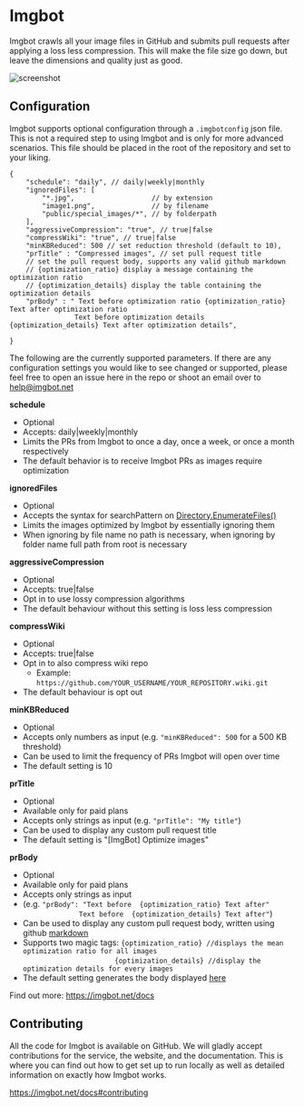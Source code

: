 # Imgbot

Imgbot crawls all your image files in GitHub and submits pull requests after applying a loss less compression.
This will make the file size go down, but leave the dimensions and quality just as good.

![screenshot](https://imgbot.net/images/screen.png?cache=2)

## Configuration

Imgbot supports optional configuration through a `.imgbotconfig` json file.
This is not a required step to using Imgbot and is only for more advanced scenarios.
This file should be placed in the root of the repository and set to your liking.

```
{
    "schedule": "daily", // daily|weekly|monthly
    "ignoredFiles": [
    	"*.jpg",                   // by extension
    	"image1.png",              // by filename
    	"public/special_images/*", // by folderpath
    ],
    "aggressiveCompression": "true", // true|false
    "compressWiki": "true", // true|false
    "minKBReduced": 500 // set reduction threshold (default to 10),
    "prTitle" : "Compressed images", // set pull request title
    // set the pull request body, supports any valid github markdown
    // {optimization_ratio} display a message containing the optimization ratio
    // {optimization_details} display the table containing the optimization details
    "prBody" : " Text before optimization ratio {optimization_ratio} Text after optimization ratio 
                Text before optimization details {optimization_details} Text after optimization details",
    
}
```

The following are the currently supported parameters.
If there are any configuration settings you would like to see changed or supported,
please feel free to open an issue here in the repo or shoot an email over
to help@imgbot.net

**schedule**

- Optional
- Accepts: daily|weekly|monthly
- Limits the PRs from Imgbot to once a day, once a week, or once a month respectively
- The default behavior is to receive Imgbot PRs as images require optimization

**ignoredFiles**

- Optional
- Accepts the syntax for searchPattern on [Directory.EnumerateFiles()](https://docs.microsoft.com/en-us/dotnet/api/system.io.directory.enumeratefiles)
- Limits the images optimized by Imgbot by essentially ignoring them
- When ignoring by file name no path is necessary, when ignoring by folder name full path from root is necessary

**aggressiveCompression**

- Optional
- Accepts: true|false
- Opt in to use lossy compression algorithms
- The default behaviour without this setting is loss less compression

**compressWiki**

- Optional
- Accepts: true|false
- Opt in to also compress wiki repo
    - Example: `https://github.com/YOUR_USERNAME/YOUR_REPOSITORY.wiki.git`
- The default behaviour is opt out


**minKBReduced**

- Optional
- Accepts only numbers as input (e.g. `"minKBReduced": 500` for a 500 KB threshold)
- Can be used to limit the frequency of PRs Imgbot will open over time
- The default setting is 10

**prTitle**

- Optional
- Available only for paid plans
- Accepts only strings as input (e.g. `"prTitle": "My title"`)
- Can be used to display any custom pull request title
- The default setting is "[ImgBot] Optimize images"

**prBody**

- Optional
- Available only for paid plans
- Accepts only strings as input 
- (e.g. `"prBody": "Text before  {optimization_ratio} Text after"` <br />
  &nbsp;&nbsp;&nbsp;&nbsp;&nbsp;&nbsp;&nbsp;&nbsp;&nbsp;&nbsp;&nbsp;&nbsp;&nbsp;&nbsp;&nbsp;&nbsp;&nbsp;&nbsp;&nbsp;&nbsp;&nbsp;&nbsp;&nbsp;&nbsp;     `Text before  {optimization_details} Text after"`)
- Can be used to display any custom pull request body, written using github [markdown](https://docs.github.com/en/github/writing-on-github/getting-started-with-writing-and-formatting-on-github/basic-writing-and-formatting-syntax)
- Supports two magic tags: `{optimization_ratio} //displays the mean optimization ratio for all images` <br /> 
  &nbsp;&nbsp;&nbsp;&nbsp;&nbsp;&nbsp;&nbsp;&nbsp;&nbsp;&nbsp;&nbsp;&nbsp;&nbsp;&nbsp;&nbsp;&nbsp;&nbsp;&nbsp;&nbsp;&nbsp;&nbsp;&nbsp;&nbsp;&nbsp;&nbsp;&nbsp;&nbsp;&nbsp;&nbsp;&nbsp;&nbsp;&nbsp;&nbsp;&nbsp;&nbsp;&nbsp;&nbsp;&nbsp;&nbsp;&nbsp; `{optimization_details} //display the optimization details for every images`
- The default setting generates the body displayed [here](https://imgbot.net/images/screen.png?cache=2) 

Find out more: https://imgbot.net/docs

## Contributing

All the code for Imgbot is available on GitHub. We will gladly accept contributions for the service, the website, and the documentation. This is where you can find out how to get set up to run locally as well as detailed information on exactly how Imgbot works.

https://imgbot.net/docs#contributing
